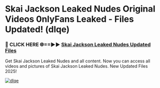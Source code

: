# Skai Jackson Leaked Nudes Original Videos 0nlyFans Leaked - Files Updated! (dlqe)

<h3>🔴 CLICK HERE 🌐==►► <a href="https://tinyurl.com/52m3yx9h" rel="nofollow">Skai Jackson Leaked Nudes Updated Files</a></h3>

Get Skai Jackson Leaked Nudes and all content. Now you can access all videos and pictures of Skai Jackson Leaked Nudes. New Updated Files 2025!

[![dlqe](https://i.imgur.com/TnHtlc8.gif)](https://tinyurl.com/52m3yx9h)
